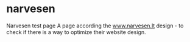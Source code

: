 # narvesen
Narvesen test page
A page according the www.narvesen.lt design - to check if there is a way to optimize their website design.
